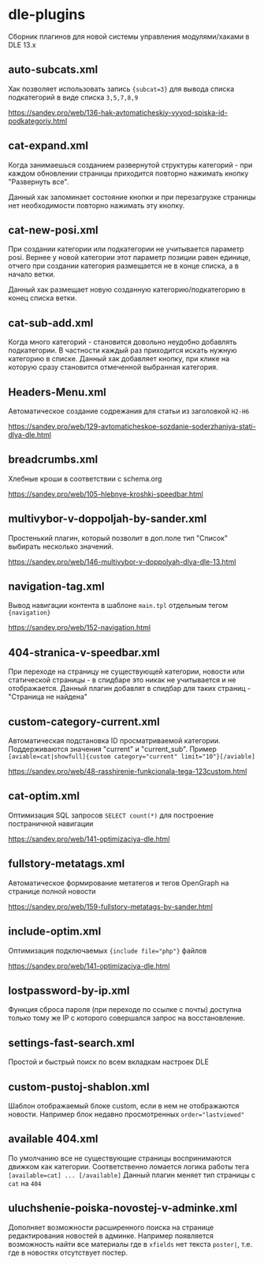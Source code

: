 # dle-plugins
Сборник плагинов для новой системы управления модулями/хаками в DLE 13.x

## auto-subcats.xml
Хак позволяет использовать запись `{subcat=3}` для вывода списка подкатегорий в виде списка `3,5,7,8,9`

https://sandev.pro/web/136-hak-avtomaticheskiy-vyvod-spiska-id-podkategoriy.html

## cat-expand.xml
Когда занимаешься созданием развернутой структуры категорий - при каждом обновлении страницы приходится повторно нажимать кнопку "Развернуть все".

Данный хак запоминает состояние кнопки и при перезагрузке страницы нет необходимости повторно нажимать эту кнопку.

## cat-new-posi.xml
При создании категории или подкатегории не учитывается параметр posi. Вернее у новой категории этот параметр позиции равен единице, отчего при создании категория размещается не в конце списка, а в начало ветки.

Данный хак размещает новую созданную категорию/подкатегорию в конец списка ветки.

## cat-sub-add.xml
Когда много категорий - становится довольно неудобно добавлять подкатегории. В частности каждый раз приходится искать нужную категорию в списке.
Данный хак добавляет кнопку, при клике на которую сразу становится отмеченной выбранная категория.

## Headers-Menu.xml
Автоматическое создание содрежания для статьи из заголовкой `H2-H6`

https://sandev.pro/web/129-avtomaticheskoe-sozdanie-soderzhaniya-stati-dlya-dle.html

## breadcrumbs.xml
Хлебные кроши в соответствии с schema.org

https://sandev.pro/web/105-hlebnye-kroshki-speedbar.html

## multivybor-v-doppoljah-by-sander.xml
Простенький плагин, который позволит в доп.поле тип "Список" выбирать несколько значений.

https://sandev.pro/web/146-multivybor-v-doppolyah-dlya-dle-13.html

## navigation-tag.xml
Вывод навигации контента в шаблоне `main.tpl` отдельным тегом `{navigation}`

https://sandev.pro/web/152-navigation.html

## 404-stranica-v-speedbar.xml
При переходе на страницу не существующей категории, новости или статической страницы - в спидбаре это никак не учитывается и не отображается. Данный плагин добавлят в спидбар для таких страниц - "Страница не найдена"

## custom-category-current.xml
Автоматическая подстановка ID просматриваемой категории. Поддерживаются значения "current" и "current_sub".
Пример `[aviable=cat|showfull]{custom category="current" limit="10"}[/aviable]`

https://sandev.pro/web/48-rasshirenie-funkcionala-tega-123custom.html

## cat-optim.xml
Оптимизация SQL запросов `SELECT count(*)` для построение постраничной навигации

https://sandev.pro/web/141-optimizaciya-dle.html

## fullstory-metatags.xml
Автоматическое формирование метатегов и тегов OpenGraph на странице полной новости

https://sandev.pro/web/159-fullstory-metatags-by-sander.html

## include-optim.xml
Оптимизация подключаемых `{include file="php"}` файлов

https://sandev.pro/web/141-optimizaciya-dle.html

## lostpassword-by-ip.xml
Функция сброса пароля (при переходе по ссылке с почты) доступна только тому же IP с которого совершался запрос на восстановление.

## settings-fast-search.xml
Простой и быстрый поиск по всем вкладкам настроек DLE

## custom-pustoj-shablon.xml
Шаблон отображаемый блоке custom, если в нем не отображаются новости. Например блок недавно просмотренных `order="lastviewed"`

## available 404.xml
По умолчанию все не существующие страницы воспринимаются движком как категории. Соответственно ломается логика работы тега `[available=cat] ... [/available]`
Данный плагин меняет тип страницы с `cat` на `404`

## uluchshenie-poiska-novostej-v-adminke.xml
Дополняет возможности расширенного поиска на странице редактирования новостей в админке. Например появляется возможность найти все материалы где в `xfields` нет текста `poster|`, т.е. где в новостях отсутствует постер.
